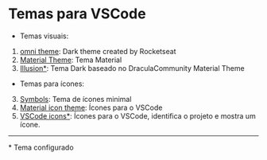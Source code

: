 # Temas para VSCode

- Temas visuais:
1. [omni theme](https://marketplace.visualstudio.com/items?itemName=rocketseat.theme-omni): Dark theme created by Rocketseat
2. [Material Theme](https://marketplace.visualstudio.com/items?itemName=Equinusocio.vsc-material-theme): Tema Material
3. [Illusion*](https://marketplace.visualstudio.com/items?itemName=rwietter.Illusion): Tema Dark baseado no DraculaCommunity Material Theme
- Temas para ícones:
3. [Symbols](https://marketplace.visualstudio.com/items?itemName=miguelsolorio.symbols): Tema de ícones minimal
4. [Material icon theme](https://marketplace.visualstudio.com/items?itemName=PKief.material-icon-theme): Ícones para o VSCode
5. [VSCode icons*](https://marketplace.visualstudio.com/items?itemName=vscode-icons-team.vscode-icons): Ícones para o VSCode, identifica o projeto e mostra um ícone.

___

\* Tema configurado


